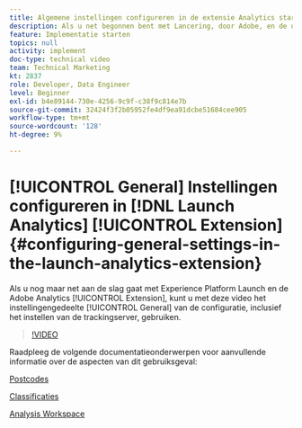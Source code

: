```yaml
---
title: Algemene instellingen configureren in de extensie Analytics starten
description: Als u net begonnen bent met Lancering, door Adobe, en de uitbreiding van Adobe Analytics, kan deze video u met het algemene montagegedeelte van de configuratie, met inbegrip van het plaatsen van de volgende server helpen.
feature: Implementatie starten
topics: null
activity: implement
doc-type: technical video
team: Technical Marketing
kt: 2837
role: Developer, Data Engineer
level: Beginner
exl-id: b4e89144-730e-4256-9c9f-c38f9c814e7b
source-git-commit: 32424f3f2b05952fe4df9ea91dcbe51684cee905
workflow-type: tm+mt
source-wordcount: '128'
ht-degree: 9%

---
```


# [!UICONTROL General] Instellingen configureren in [!DNL Launch Analytics] [!UICONTROL Extension] {#configuring-general-settings-in-the-launch-analytics-extension}

Als u nog maar net aan de slag gaat met Experience Platform Launch en de Adobe Analytics [!UICONTROL Extension], kunt u met deze video het instellingengedeelte [!UICONTROL General] van de configuratie, inclusief het instellen van de trackingserver, gebruiken.

>[!VIDEO](https://video.tv.adobe.com/v/27093/?quality=9)

Raadpleeg de volgende documentatieonderwerpen voor aanvullende informatie over de aspecten van dit gebruiksgeval:

[Postcodes](https://docs.adobe.com/help/en/analytics/components/variables/dimensions-reports/reports-zip.html)

[Classificaties](https://docs.adobe.com/content/help/en/analytics/components/classifications/c-classifications.html)

[Analysis Workspace](https://docs.adobe.com/content/help/en/analytics/analyze/analysis-workspace/analysis-workspace-features.html)
